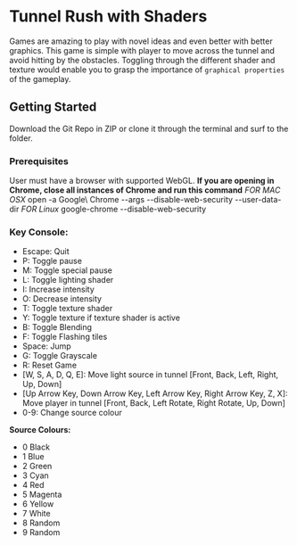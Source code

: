 # Tunnel Rush with Shaders

Games are amazing to play with novel ideas and even better with better graphics. This game is simple with player to move across the tunnel and avoid hitting by the obstacles. Toggling through the different shader and texture would enable you to grasp the importance of `graphical properties` of the gameplay.

## Getting Started

Download the Git Repo in ZIP or clone it through the terminal and surf to the folder.

### **Prerequisites**

User must have a browser with supported WebGL.
**If you are opening in Chrome, close all instances of Chrome and run this command**
*FOR MAC OSX*
open -a Google\ Chrome --args --disable-web-security --user-data-dir
*FOR Linux*
google-chrome --disable-web-security

### **Key Console:**
- Escape: Quit
- P: Toggle pause
- M: Toggle special pause
- L: Toggle lighting shader
- I: Increase intensity
- O: Decrease intensity
- T: Toggle texture shader
- Y: Toggle texture if texture shader is active
- B: Toggle Blending
- F: Toggle Flashing tiles
- Space: Jump
- G: Toggle Grayscale
- R: Reset Game
- [W, S, A, D, Q, E]: Move light source in tunnel [Front, Back, Left, Right, Up, Down]
- [Up Arrow Key, Down Arrow Key, Left Arrow Key, Right Arrow Key, Z, X]: Move player in tunnel [Front, Back, Left Rotate, Right Rotate, Up, Down]
- 0-9: Change source colour

**Source Colours:**
- 0 Black
- 1 Blue
- 2 Green
- 3 Cyan
- 4 Red
- 5 Magenta
- 6 Yellow
- 7 White
- 8 Random
- 9 Random
